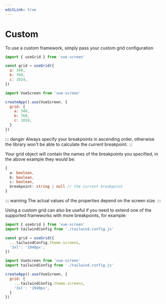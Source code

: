 ```yaml
---
editLink: true
---
```


# Custom

To use a custom framework, simply pass your custom grid configuration


```js
import { useGrid } from 'vue-screen'

const grid = useGrid({
  a: 340,
  b: 768,
  c: 1024,
})
```

```js
import VueScreen from 'vue-screen'

createApp().use(VueScreen, {
  grid: {
    a: 340,
    b: 768,
    c: 1024,
  }
})
```
::: danger
Always specify your breakpoints in ascending order, otherwise the library won't be able to calculate the current breakpoint.
:::

Your grid object will contain the names of the breakpoints you specified, in the above example they would be:

```ts
{
  a: boolean,
  b: boolean,
  c: boolean,
  breakpoint: string | null // the current breakpoint
}
```

::: warning
The actual values of the properties depend on the screen size.
:::

Using a custom grid can also be useful if you need to extend one of the supported frameworks with more breakpoints, for example:

```js
import { useGrid } from 'vue-screen'
import tailwindConfig from './tailwind.config.js'

const grid = useGrid({
  ...tailwindConfig.theme.screens,
  '3xl': '1940px',
})
```

```js
import VueScreen from 'vue-screen'
import tailwindConfig from './tailwind.config.js'

createApp().use(VueScreen, {
  grid: {
    ...tailwindConfig.theme.screens,
    '3xl': '1940px',
  }
})
```
